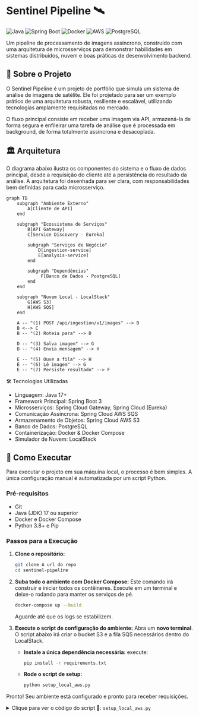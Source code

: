 # Sentinel Pipeline 🛰️

![Java](https://img.shields.io/badge/Java-17+-orange?style=for-the-badge&logo=openjdk)
![Spring Boot](https://img.shields.io/badge/Spring_Boot-3.x-6DB33F?style=for-the-badge&logo=spring)
![Docker](https://img.shields.io/badge/Docker-20.10+-2496ED?style=for-the-badge&logo=docker)
![AWS](https://img.shields.io/badge/AWS_(LocalStack)-S3_&_SQS-232F3E?style=for-the-badge&logo=amazon-aws)
![PostgreSQL](https://img.shields.io/badge/PostgreSQL-14+-336791?style=for-the-badge&logo=postgresql)

Um pipeline de processamento de imagens assíncrono, construído com uma arquitetura de microsserviços para demonstrar habilidades em sistemas distribuídos, nuvem e boas práticas de desenvolvimento backend.

## 📖 Sobre o Projeto

O Sentinel Pipeline é um projeto de portfólio que simula um sistema de análise de imagens de satélite. Ele foi projetado para ser um exemplo prático de uma arquitetura robusta, resiliente e escalável, utilizando tecnologias amplamente requisitadas no mercado.

O fluxo principal consiste em receber uma imagem via API, armazená-la de forma segura e enfileirar uma tarefa de análise que é processada em background, de forma totalmente assíncrona e desacoplada.

## 🏛️ Arquitetura

O diagrama abaixo ilustra os componentes do sistema e o fluxo de dados principal, desde a requisição do cliente até a persistência do resultado da análise. A arquitetura foi desenhada para ser clara, com responsabilidades bem definidas para cada microsserviço.

```mermaid
graph TD
    subgraph "Ambiente Externo"
        A[Cliente de API]
    end

    subgraph "Ecossistema de Serviços"
        B[API Gateway]
        C[Service Discovery - Eureka]
        
        subgraph "Serviços de Negócio"
            D[ingestion-service]
            E[analysis-service]
        end

        subgraph "Dependências"
             F[Banco de Dados - PostgreSQL]
        end
    end

    subgraph "Nuvem Local - LocalStack"
        G[AWS S3]
        H[AWS SQS]
    end

    A -- "(1) POST /api/ingestion/v1/images" --> B
    B <--> C
    B -- "(2) Roteia para" --> D
    
    D -- "(3) Salva imagem" --> G
    D -- "(4) Envia mensagem" --> H

    E -- "(5) Ouve a fila" --> H
    E -- "(6) Lê imagem" --> G
    E -- "(7) Persiste resultado" --> F
```
🛠️ Tecnologias Utilizadas

- Linguagem: Java 17+
- Framework Principal: Spring Boot 3
- Microsserviços: Spring Cloud Gateway, Spring Cloud (Eureka)
- Comunicação Assíncrona: Spring Cloud AWS SQS
- Armazenamento de Objetos: Spring Cloud AWS S3
- Banco de Dados: PostgreSQL
- Containerização: Docker & Docker Compose
- Simulador de Nuvem: LocalStack

## 🚀 Como Executar

Para executar o projeto em sua máquina local, o processo é bem simples. A única configuração manual é automatizada por um script Python.

### Pré-requisitos
* Git
* Java (JDK) 17 ou superior
* Docker e Docker Compose
* Python 3.8+ e Pip

### Passos para a Execução

1.  **Clone o repositório:**
    ```bash
    git clone A url do repo
    cd sentinel-pipeline
    ```

2.  **Suba todo o ambiente com Docker Compose:**
    Este comando irá construir e iniciar todos os contêineres. Execute em um terminal e deixe-o rodando para manter os serviços de pé.
    ```bash
    docker-compose up --build
    ```
    Aguarde até que os logs se estabilizem.

3.  **Execute o script de configuração do ambiente:**
    Abra um **novo terminal**. O script abaixo irá criar o bucket S3 e a fila SQS necessários dentro do LocalStack.

    * **Instale a única dependência necessária:**
        execute:
        ```bash
        pip install -r requirements.txt
        ```

    * **Rode o script de setup:**
        ```bash
        python setup_local_aws.py
        ```

Pronto! Seu ambiente está configurado e pronto para receber requisições.

<details>
<summary>Clique para ver o código do script 🐍: <code>setup_local_aws.py</code></summary>


```python
# setup_local_aws.py
import boto3
from botocore.exceptions import ClientError

# --- Configuração ---
LOCALSTACK_ENDPOINT_URL = 'http://localhost:4566'
S3_BUCKET_NAME = 'satellite-images'
SQS_QUEUE_NAME = 'image-analysis-queue'
AWS_REGION = 'us-east-1' # Região padrão do LocalStack

# Clientes Boto3 apontando para o LocalStack
s3_client = boto3.client(
    's3',
    endpoint_url=LOCALSTACK_ENDPOINT_URL,
    region_name=AWS_REGION
)

sqs_client = boto3.client(
    'sqs',
    endpoint_url=LOCALSTACK_ENDPOINT_URL,
    region_name=AWS_REGION
)

def create_resources():
    """Cria o bucket S3 e a fila SQS se eles não existirem."""
    print("--- Configurando recursos na nuvem local (LocalStack) ---")
    
    # Criar bucket S3
    try:
        s3_client.create_bucket(Bucket=S3_BUCKET_NAME)
        print(f"✅ Bucket '{S3_BUCKET_NAME}' criado com sucesso.")
    except ClientError as e:
        if e.response['Error']['Code'] == 'BucketAlreadyOwnedByYou' or e.response['Error']['Code'] == 'BucketAlreadyExists':
            print(f"ℹ️  Bucket '{S3_BUCKET_NAME}' já existe. Pulando.")
        else:
            print(f"❌ Erro inesperado ao criar bucket: {e}")
            raise e

    # Criar fila SQS
    try:
        sqs_client.create_queue(QueueName=SQS_QUEUE_NAME)
        print(f"✅ Fila '{SQS_QUEUE_NAME}' criada com sucesso.")
    except ClientError as e:
        print(f"ℹ️  Fila '{SQS_QUEUE_NAME}' provavelmente já existe ou ocorreu um erro. Pulando. Detalhe: {e}")


if __name__ == "__main__":
    print("🚀 Iniciando script de configuração de recursos... 🚀")
    create_resources()
    print("\n🎉 Ambiente configurado com sucesso! 🎉")
```

📝 Status do Projeto
Status: 企画 (Kikaku - Em Planejamento) - Pronto para iniciar o desenvolvimento!!
